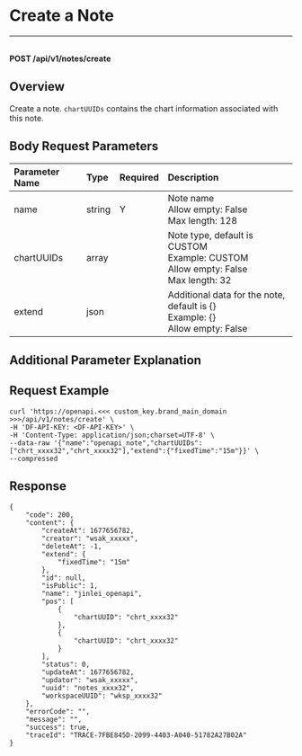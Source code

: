 # Create a Note

---

<br />**POST /api/v1/notes/create**

## Overview
Create a note. `chartUUIDs` contains the chart information associated with this note.


## Body Request Parameters

| Parameter Name | Type   | Required | Description                                      |
|:--------------|:-------|:---------|:-------------------------------------------------|
| name          | string | Y        | Note name<br>Allow empty: False <br>Max length: 128 <br> |
| chartUUIDs    | array  |          | Note type, default is CUSTOM<br>Example: CUSTOM <br>Allow empty: False <br>Max length: 32 <br> |
| extend        | json   |          | Additional data for the note, default is {}<br>Example: {} <br>Allow empty: False <br> |

## Additional Parameter Explanation



## Request Example
```shell
curl 'https://openapi.<<< custom_key.brand_main_domain >>>/api/v1/notes/create' \
-H 'DF-API-KEY: <DF-API-KEY>' \
-H 'Content-Type: application/json;charset=UTF-8' \
--data-raw '{"name":"openapi_note","chartUUIDs":["chrt_xxxx32","chrt_xxxx32"],"extend":{"fixedTime":"15m"}}' \
--compressed 
```


## Response
```shell
{
    "code": 200,
    "content": {
        "createAt": 1677656782,
        "creator": "wsak_xxxxx",
        "deleteAt": -1,
        "extend": {
            "fixedTime": "15m"
        },
        "id": null,
        "isPublic": 1,
        "name": "jinlei_openapi",
        "pos": [
            {
                "chartUUID": "chrt_xxxx32"
            },
            {
                "chartUUID": "chrt_xxxx32"
            }
        ],
        "status": 0,
        "updateAt": 1677656782,
        "updator": "wsak_xxxxx",
        "uuid": "notes_xxxx32",
        "workspaceUUID": "wksp_xxxx32"
    },
    "errorCode": "",
    "message": "",
    "success": true,
    "traceId": "TRACE-7FBE845D-2099-4403-A040-51782A27B02A"
} 
```